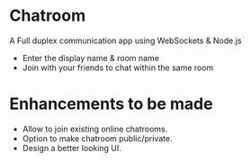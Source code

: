 # Chatroom
A Full duplex communication app using WebSockets & Node.js

- Enter the display name & room name
- Join with your friends to chat within the same room

# Enhancements to be made
- Allow to join existing online chatrooms.
- Option to make chatroom public/private.
- Design a better looking UI.
